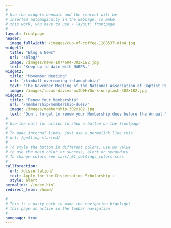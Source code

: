 ```yaml
---
#
# Use the widgets beneath and the content will be
# inserted automagically in the webpage. To make
# this work, you have to use › layout: frontpage
#
layout: frontpage
header:
  image_fullwidth: /images/cup-of-coffee-1280537-min4.jpg
widget1:
  title: "Blog & News"
  url: '/blog/'
  image: /images/news-1074604-302x182.jpg
  text: 'Keep up to date with NABPR.'
widget2:
  title: "November Meeting"
  url: '/kimball-overcoming-islamophobia/'
  text: 'The November Meeting of the National Association of Baptist Professors of Religion will take place from during the American Academy of Religion Annual Meeting in San Diego.'
  image: /images/lucas-davies-uxIU0kYGu-k-unsplash-302x182.jpg
widget3:
  title: "Renew Your Membership"
  url: '/membership/membership-dues/'
  image: /images/membership-302x182.jpg
  text: "Don't forget to renew your Membership dues before the Annual Meeting."
#
# Use the call for action to show a button on the frontpage
#
# To make internal links, just use a permalink like this
# url: /getting-started/
#
# To style the button in different colors, use no value
# to use the main color or success, alert or secondary.
# To change colors see sass/_01_settings_colors.scss
#
callforaction:
  url: /dissertation/
  text: Apply for the Dissertation Scholarship ›
  style: alert
permalink: /index.html
redirect_from: /home/

#
# This is a nasty hack to make the navigation highlight
# this page as active in the topbar navigation
#
homepage: true
---
```


